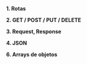 **1. Rotas**

**2. GET / POST / PUT / DELETE**

**3. Request, Response**

**4. JSON**

**6. Arrays de objetos**

